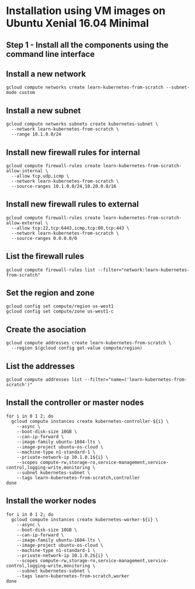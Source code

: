 # Installation using VM images on Ubuntu Xenial 16.04 Minimal

## Step 1 - Install all the components using the command line interface

## Install a new network
```
gcloud compute networks create learn-kubernetes-from-scratch --subnet-mode custom
```
## Install a new subnet
```
gcloud compute networks subnets create kubernetes-subnet \
  --network learn-kubernetes-from-scratch \
  --range 10.1.0.0/24
```
##  Install new firewall rules for internal
```
gcloud compute firewall-rules create learn-kubernetes-from-scratch-allow-internal \
  --allow tcp,udp,icmp \
  --network learn-kubernetes-from-scratch \
  --source-ranges 10.1.0.0/24,10.20.0.0/16
```
## Install new firewall rules to external
```
gcloud compute firewall-rules create learn-kubernetes-from-scratch-allow-external \
  --allow tcp:22,tcp:6443,icmp,tcp:80,tcp:443 \
  --network learn-kubernetes-from-scratch \
  --source-ranges 0.0.0.0/0
```
## List the firewall rules
```
gcloud compute firewall-rules list --filter="network:learn-kubernetes-from-scratch"
```
## Set the region and zone
```
gcloud config set compute/region us-west1
gcloud config set compute/zone us-west1-c
```
## Create the asociation
```
gcloud compute addresses create learn-kubernetes-from-scratch \
  --region $(gcloud config get-value compute/region)
```
## List the addresses
```
gcloud compute addresses list --filter="name=('learn-kubernetes-from-scratch')"
```
## Install the controller or master nodes
```
for i in 0 1 2; do
  gcloud compute instances create kubernetes-controller-${i} \
    --async \
    --boot-disk-size 10GB \
    --can-ip-forward \
    --image-family ubuntu-1604-lts \
    --image-project ubuntu-os-cloud \
    --machine-type n1-standard-1 \
    --private-network-ip 10.1.0.1${i} \
    --scopes compute-rw,storage-ro,service-management,service-control,logging-write,monitoring \
    --subnet kubernetes-subnet \
    --tags learn-kubernetes-from-scratch,controller
done
```
## Install the worker nodes
```
for i in 0 1 2; do
  gcloud compute instances create kubernetes-worker-${i} \
    --async \
    --boot-disk-size 10GB \
    --can-ip-forward \
    --image-family ubuntu-1604-lts \
    --image-project ubuntu-os-cloud \
    --machine-type n1-standard-1 \
    --private-network-ip 10.1.0.2${i} \
    --scopes compute-rw,storage-ro,service-management,service-control,logging-write,monitoring \
    --subnet kubernetes-subnet \
    --tags learn-kubernetes-from-scratch,worker
done
```
